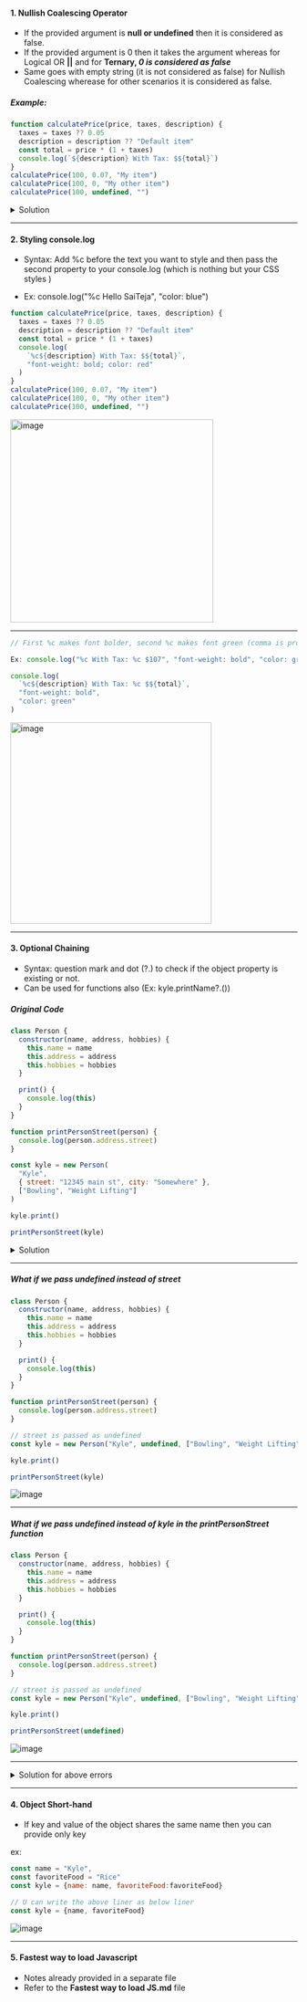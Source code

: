 #### 1. Nullish Coalescing Operator

- If the provided argument is <strong>null or undefined</strong> then it is considered as false.
- If the provided argument is 0 then it takes the argument whereas for Logical OR <strong>||</strong> and for <strong>Ternary, <i>0 is considered as false</i> </strong>
- Same goes with empty string (it is not considered as false) for Nullish Coalescing wherease for other scenarios it is considered as false.

##### Example:

```js
function calculatePrice(price, taxes, description) {
  taxes = taxes ?? 0.05
  description = description ?? "Default item"
  const total = price * (1 + taxes)
  console.log(`${description} With Tax: $${total}`)
}
calculatePrice(100, 0.07, "My item")
calculatePrice(100, 0, "My other item")
calculatePrice(100, undefined, "")
```

<details>
<summary>
Solution
</summary>

```js
My item With Tax: $107
My other item With Tax: $100
With Tax: $105
```

</details>

---

#### 2. Styling console.log

- Syntax: Add %c before the text you want to style and then pass the second property to your console.log (which is nothing but your CSS styles )

- Ex: console.log("%c Hello SaiTeja", "color: blue")

```js
function calculatePrice(price, taxes, description) {
  taxes = taxes ?? 0.05
  description = description ?? "Default item"
  const total = price * (1 + taxes)
  console.log(
    `%c${description} With Tax: $${total}`,
    "font-weight: bold; color: red"
  )
}
calculatePrice(100, 0.07, "My item")
calculatePrice(100, 0, "My other item")
calculatePrice(100, undefined, "")
```

<img width="356" alt="image" src="https://user-images.githubusercontent.com/42731246/214549203-6ac4aede-b5c0-441a-9f56-d2c7bb98774e.png">

---

```js
// First %c makes font bolder, second %c makes font green (comma is provided not semi-colon)

Ex: console.log("%c With Tax: %c $107", "font-weight: bold", "color: green")

console.log(
  `%c${description} With Tax: %c $${total}`,
  "font-weight: bold",
  "color: green"
)
```

<img width="353" alt="image" src="https://user-images.githubusercontent.com/42731246/214549994-2673a701-7ae9-40bd-9fa7-e001aa6b7612.png">

---

#### 3. Optional Chaining

- Syntax: question mark and dot (?.) to check if the object property is existing or not.
- Can be used for functions also (Ex: kyle.printName?.())

##### Original Code

```js
class Person {
  constructor(name, address, hobbies) {
    this.name = name
    this.address = address
    this.hobbies = hobbies
  }

  print() {
    console.log(this)
  }
}

function printPersonStreet(person) {
  console.log(person.address.street)
}

const kyle = new Person(
  "Kyle",
  { street: "12345 main st", city: "Somewhere" },
  ["Bowling", "Weight Lifting"]
)

kyle.print()

printPersonStreet(kyle)
```

<details>

<summary>Solution</summary>

```js
{name: "Kyle", address: {street: "12345 main st", city: "Somewhere"}, hobbies: ["Bowling", "Weight Lifting"]}
12345 main st
```

![image](https://user-images.githubusercontent.com/42731246/214819454-4c5b4cdb-a4e4-45a9-be5a-16abd8d0b569.png)

</details>

---

##### What if we pass undefined instead of street

```js
class Person {
  constructor(name, address, hobbies) {
    this.name = name
    this.address = address
    this.hobbies = hobbies
  }

  print() {
    console.log(this)
  }
}

function printPersonStreet(person) {
  console.log(person.address.street)
}

// street is passed as undefined
const kyle = new Person("Kyle", undefined, ["Bowling", "Weight Lifting"])

kyle.print()

printPersonStreet(kyle)
```

![image](https://user-images.githubusercontent.com/42731246/214820745-35a20e96-b0e8-4c78-830e-85607af92965.png)

---

##### What if we pass undefined instead of kyle in the printPersonStreet function

```js
class Person {
  constructor(name, address, hobbies) {
    this.name = name
    this.address = address
    this.hobbies = hobbies
  }

  print() {
    console.log(this)
  }
}

function printPersonStreet(person) {
  console.log(person.address.street)
}

// street is passed as undefined
const kyle = new Person("Kyle", undefined, ["Bowling", "Weight Lifting"])

kyle.print()

printPersonStreet(undefined)
```

![image](https://user-images.githubusercontent.com/42731246/214905842-a67f26ee-8c7e-46f3-8213-88e452716400.png)

---

<details>
<summary>
Solution for above errors
</summary>

```js
console.log(person?.address?.street)
```

</details>

---

#### 4. Object Short-hand

- If key and value of the object shares the same name then you can provide only key

ex:

```js
const name = "Kyle",
const favoriteFood = "Rice"
const kyle = {name: name, favoriteFood:favoriteFood}

// U can write the above liner as below liner
const kyle = {name, favoriteFood}

```

![image](https://user-images.githubusercontent.com/42731246/214910321-43bcd8ee-7b47-4578-a300-dfba328c8d4f.png)

---

#### 5. Fastest way to load Javascript

- Notes already provided in a separate file
- Refer to the <strong>Fastest way to load JS.md</strong> file

